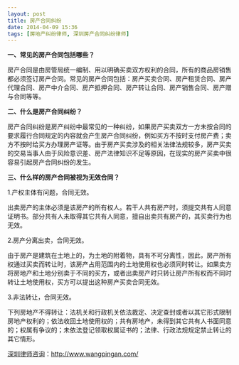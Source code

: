```yaml
---
layout: post
title: 房产合同纠纷
date: 2014-04-09 15:36
tags: [房地产纠纷律师, 深圳房产合同纠纷律师]
---
```

<strong>一、常见的房产合同包括哪些？</strong>

房产合同是由房管局统一编制、用以明确买卖双方权利的合同，所有的商品房销售都必须签订房产合同。常见的房产合同包括：房产买卖合同、房产租赁合同、房产代理合同、房产中介合同、房产抵押合同、房产转让合同、房产销售合同、房产赠与合同等等。

<strong>二、什么是房产合同纠纷？</strong>

房产合同纠纷是房产纠纷中最常见的一种纠纷，如果房产买卖双方一方未按合同的要求履行合同规定的内容就会产生房产合同纠纷，例如买方不按时支付房产费；卖方不按时给买方办理房产证等。由于房产买卖涉及的相关法律法规较多，房产买卖的交易当事人由于风险意识差、房产法律知识不足等原因，在现实的房产买卖中很容易引起房产合同纠纷的发生。

<strong>三、什么样的房产合同被视为无效合同？</strong>

1.产权主体有问题，合同无效。

出卖房产的主体必须是该房产的所有权人。若干人共有房产时，须提交共有人同意证明书。部分共有人未取得其它共有人同意，擅自出卖共有房产的，其买卖行为也无效。

2.房产分离出卖，合同无效。

由于房产是建筑在土地上的，为土地的附着物，具有不可分离性，因此，房产所有权通过买卖而转让时，该房产占用范围内的土地使用权也必须同时转让。如果卖方将房地产和土地分别卖于不同的买方，或者出卖房产时只转让房产所有权而不同时转让土地使用权，买方可以提出这种房产买卖合同无效。

3.非法转让，合同无效。

下列房地产不得转让：法机关和行政机关依法裁定、决定查封或者以其它形式限制房地产权利的；依法收回土地使用权的；共有房地产，未得到其它共有人书面同意的；权属有争议的；未依法登记领取权属证书的；法律、行政法规规定禁止转让的其它情形。

<a href="http://www.wangpingan.com/">深圳律师咨询</a>：<a href="http://www.wangpingan.com/">http://www.wangpingan.com/</a>

